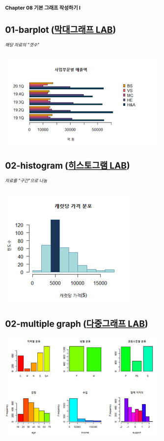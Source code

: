 ### Chapter 08 기본 그래프 작성하기 I

# 01-barplot ([막대그래프 LAB](./Ch08-01-barplot.R))
###### 해당 자료의 "갯수"
![inline-block](./img/ch08-01.png)

# 02-histogram ([히스토그램 LAB](./Ch08-02-histogram.R))
###### 자료를 "구간"으로 나눔 
![inline-block](./img/ch08-02.png)

# 02-multiple graph ([다중그래프 LAB](./Ch08-03-multipleGraph.R))
![inline-block](./img/ch08-03.png)